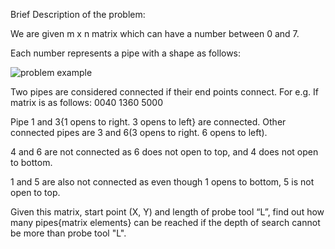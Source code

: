 Brief Description of the problem:

We are given m x n matrix which can have a number between 0 and 7. 

Each number represents a pipe with a shape as follows:

![problem example](https://github.com/shreyanshchordia/cpp/blob/master/img/pipes.png?raw=true)

Two pipes are considered connected if their end points connect. For e.g.
If matrix is as follows:
0040
1360
5000

Pipe 1 and 3{1 opens to right. 3 opens to left} are connected. 
Other connected pipes are 3 and 6(3 opens to right. 6 opens to left).

4 and 6 are not connected as 6 does not open to top, and 4 does not open to bottom.

1 and 5 are also not connected as even though 1 opens to bottom, 5 is not open to top.

Given this matrix, start point (X, Y) and length of probe tool “L”,
find out how many pipes{matrix elements} can be reached if the depth of search 
cannot be more than probe tool "L".
